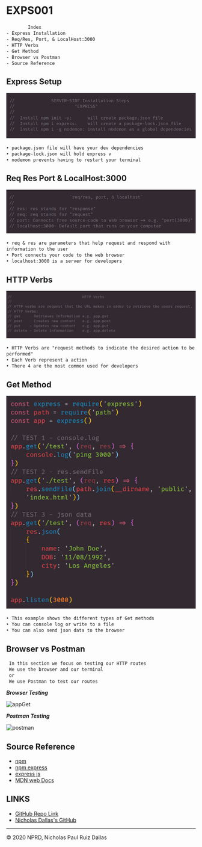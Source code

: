 # EXPS001

```
        Index
- Express Installation
- Req/Res, Port, & LocalHost:3000
- HTTP Verbs
- Get Method 
- Browser vs Postman
- Source Reference
```

## Express Setup 

![installation](./photos/installationSteps.png)

    ‣ package.json file will have your dev dependencies  
    ‣ package-lock.json will hold express v
    ‣ nodemon prevents having to restart your terminal

## Req Res Port & LocalHost:3000

![req_res](./photos/req_res_port_localhost.png)

    ‣ req & res are parameters that help request and respond with information to the user
    ‣ Port connects your code to the web browser
    ‣ localhost:3000 is a server for developers

## HTTP Verbs

![httpVerbs](./photos/httpVerbs.png)

    ‣ HTTP Verbs are "request methods to indicate the desired action to be performed" 
    ‣ Each Verb represent a action 
    ‣ There 4 are the most common used for developers

## Get Method

![testingGetMethod](./photos/testingGetMethod.png)

    ‣ This example shows the different types of Get methods 
    ‣ You can console log or write to a file
    ‣ You can also send json data to the browser


## Browser vs Postman

```
 In this section we focus on testing our HTTP routes
 We use the browser and our terminal 
 or
 We use Postman to test our routes
```

***Browser Testing***

![appGet](./video/appGet.gif)

***Postman Testing***

![postman](./video/postman.gif)



## Source Reference 

- [npm](https://www.npmjs.com/)
- [npm express](https://www.npmjs.com/package/express)
- [express js](https://expressjs.com/)
- [MDN web Docs](https://developer.mozilla.org/en-US/docs/Web/HTTP/Methods)

## LINKS

- [GitHub Repo Link](https://github.com/nicholasd-uci/EXPS001)
- [Nicholas Dallas's GitHub](https://github.com/nicholasd-uci)

- - -
© 2020 NPRD, Nicholas Paul Ruiz Dallas